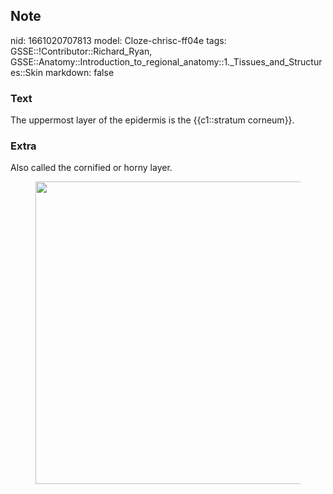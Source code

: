 ## Note
nid: 1661020707813
model: Cloze-chrisc-ff04e
tags: GSSE::!Contributor::Richard_Ryan, GSSE::Anatomy::Introduction_to_regional_anatomy::1._Tissues_and_Structures::Skin
markdown: false

### Text
<div class='toggle'>
  The uppermost layer of the epidermis is the {{c1::stratum
  corneum}}.
</div>

### Extra
<p id="0b98d66b-9d28-445f-b769-bc41a8e995d2" class="">Also called
the cornified or horny layer.
<figure id="04ce8426-d599-4a95-bd23-8acd931934bc" class="image">
  <a href=
  "Skin%2004ce8426d5994a95bd238acd931934bc/Untitled.png"><img style="width:484px"
  src="df472b1bea8eaf2b95b08af4ee22a139a711c028.png"></a>
</figure>
